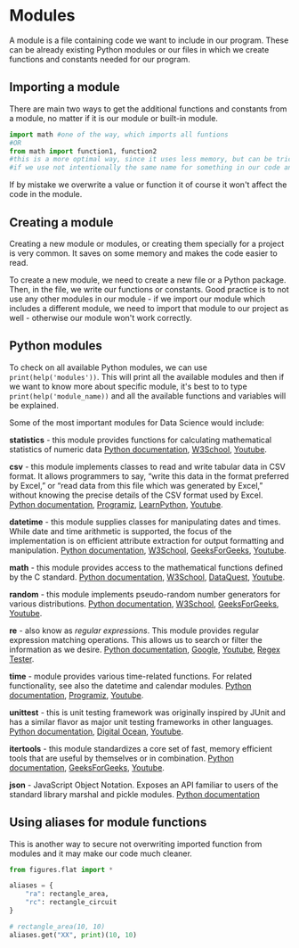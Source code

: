 # Modules
A module is a file containing code we want to include in our program.
These can be already existing Python modules or our files in which we create
functions and constants needed for our program.

## Importing a module
There are main two ways to get the additional functions and constants from a module,
no matter if it is our module or built-in module.
```python
import math #one of the way, which imports all funtions
#OR
from math import function1, function2 
#this is a more optimal way, since it uses less memory, but can be tricky
#if we use not intentionally the same name for something in our code and overwrite the module value/function
```
If by mistake we overwrite a value or function it of course it won't affect the code in the module.

## Creating a module
Creating a new module or modules, or creating them specially for a project
is very common. It saves on some memory and makes the code easier to read.

To create a new module, we need to create a new file or a Python package.
Then, in the file, we write our functions or constants. Good practice is 
to not use any other modules in our module - if we import our module which includes
a different module, we need to import that module to our project as well -
otherwise our module won't work correctly.

## Python modules
To check on all available Python modules, we can use `print(help('modules'))`.
This will print all the available modules and then if we want to know more 
about specific module, it's best to to type `print(help('module_name))` and all
the available functions and variables will be explained.

Some of the most important modules for Data Science would include:

**statistics** - this module provides functions for calculating mathematical statistics of numeric data
[Python documentation](https://docs.python.org/3/library/statistics.html), [W3School](https://www.w3schools.com/python/module_statistics.asp), [Youtube](https://www.youtube.com/watch?v=cECVvmFOKFc).

**csv** - this module implements classes to read and write tabular data 
in CSV format. It allows programmers to say, “write this data in the format 
preferred by Excel,” or “read data from this file which was generated by 
Excel,” without knowing the precise details of the CSV format used by Excel.
[Python documentation](https://docs.python.org/3/library/csv.html), [Programiz](https://www.programiz.com/python-programming/csv), [LearnPython](https://learnpython.com/blog/guide-to-the-python-csv-module/), [Youtube](https://www.youtube.com/watch?v=sfTUVXfC0X0).

**datetime** - this module supplies classes for manipulating dates and times.
While date and time arithmetic is supported, the focus of the implementation 
is on efficient attribute extraction for output formatting and manipulation.
[Python documentation](https://docs.python.org/3/library/datetime.html), [W3School](https://www.w3schools.com/python/python_datetime.asp), [GeeksForGeeks](https://www.geeksforgeeks.org/python-datetime-module/), [Youtube](https://www.youtube.com/watch?v=BdjoCl5bF2M).

**math** - this module provides access to the mathematical functions defined by the C standard.
[Python documentation](https://docs.python.org/3/library/math.html), [W3School](https://www.w3schools.com/python/module_math.asp), [DataQuest](https://www.dataquest.io/blog/python-math-module-and-functions/), [Youtube](https://www.youtube.com/watch?v=ZxJs4M0qPqA).

**random** - this module implements pseudo-random number generators for 
various distributions. [Python documentation](https://docs.python.org/3/library/random.html), [W3School](https://www.w3schools.com/python/module_random.asp), [GeeksForGeeks](https://www.geeksforgeeks.org/python-random-module/), [Youtube](https://www.youtube.com/watch?v=piJc18hcH0Y).

**re** - also know as *regular expressions*. This module provides regular 
expression matching operations. This allows us to search or filter the information
as we desire. [Python documentation](https://docs.python.org/3/library/re.html), [Google](https://developers.google.com/edu/python/regular-expressions), [Youtube](https://www.youtube.com/watch?v=wnuBwl2ekmo),
[Regex Tester](https://regex101.com).

**time** - module provides various time-related functions. For related 
functionality, see also the datetime and calendar modules.
[Python documentation](https://docs.python.org/3/library/time.html), [Programiz](https://www.programiz.com/python-programming/time), [Youtube](https://www.youtube.com/watch?v=Qj3GlL5ckQA).

**unittest** - this is unit testing framework was originally inspired by 
JUnit and has a similar flavor as major unit testing frameworks in other 
languages. [Python documentation](https://docs.python.org/3/library/unittest.html), [Digital Ocean](https://www.digitalocean.com/community/tutorials/how-to-use-unittest-to-write-a-test-case-for-a-function-in-python), [Youtube](https://www.youtube.com/watch?v=UL0opWf3DeM).

**itertools** - this module standardizes a core set of fast, memory 
efficient tools that are useful by themselves or in combination.
[Python documentation](https://docs.python.org/3/library/itertools.html), [GeeksForGeeks](https://www.geeksforgeeks.org/python-itertools/), [Youtube](https://www.youtube.com/watch?v=p8FUoSIyIVY).

**json** - JavaScript Object Notation. Exposes an API familiar to users of the standard library marshal and pickle modules. [Python documentation](https://docs.python.org/3/library/json.html)

## Using aliases for module functions

This is another way to secure not overwriting imported function from modules
and it may make our code much cleaner.
```python
from figures.flat import *

aliases = {
    "ra": rectangle_area,
    "rc": rectangle_circuit
}

# rectangle_area(10, 10)
aliases.get("XX", print)(10, 10)
```

